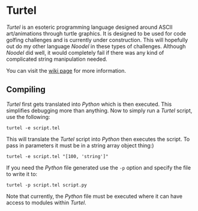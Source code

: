 # Turtel

_Turtel_ is an esoteric programming language designed around ASCII art/animations through turtle graphics. It is designed to be used
for code golfing challenges and is currently under construction. This will hopefully out do my other language _Noodel_ in these types
of challenges. Although _Noodel_ did well, it would completely fail if there was any kind of complicated string manipulation needed.

You can visit the [wiki page](https://github.com/tkellehe/turtel/wiki) for more information.

## Compiling

_Turtel_ first gets translated into _Python_ which is then executed. This simplifies debugging more than anything. Now to simply run a
_Turtel_ script, use the following:

    turtel -e script.tel

This will translate the _Turtel_ script into _Python_ then executes the script. To pass in parameters it must be in a string array
object thing:)

    turtel -e script.tel "[100, 'string']"

If you need the _Python_ file generated use the `-p` option and specify the file to write it to:

    turtel -p script.tel script.py

Note that currently, the _Python_ file must be executed where it can have access to modules within _Turtel_.
